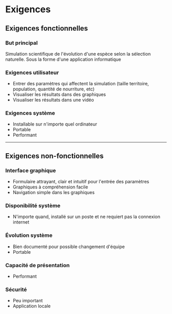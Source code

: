 # Exigences

## Exigences fonctionnelles

### But principal

Simulation scientifique de l'évolution d'une espèce selon la sélection naturelle.
Sous la forme d'une application informatique

### Exigences utilisateur

- Entrer des paramètres qui affectent la simulation (taille territoire, population, quantité de nourriture, etc)
- Visualiser les résultats dans des graphiques
- Visualiser les résultats dans une vidéo

### Exigences système

- Installable sur n'importe quel ordinateur
- Portable
- Performant

---

## Exigences non-fonctionnelles

### Interface graphique

- Formulaire attrayant, clair et intuitif pour l'entrée des paramètres
- Graphiques à compréhension facile
- Navigation simple dans les graphiques

### Disponibilité système

- N'importe quand, installé sur un poste et ne requiert pas la connexion internet

### Évolution système

- Bien documenté pour possible changement d'équipe
- Portable

### Capacité de présentation

- Performant

### Sécurité

- Peu important
- Application locale
